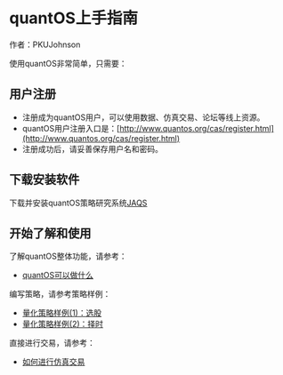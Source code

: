 # quantOS上手指南

作者：PKUJohnson

使用quantOS非常简单，只需要：

## 用户注册

+ 注册成为quantOS用户，可以使用数据、仿真交易、论坛等线上资源。
+ quantOS用户注册入口是：[http://www.quantos.org/cas/register.html](http://www.quantos.org/cas/register.html)
+ 注册成功后，请妥善保存用户名和密码。

## 下载安装软件

下载并安装quantOS策略研究系统[JAQS](https://github.com/quantOS-org/JAQS/blob/master/doc/install.md)

## 开始了解和使用

了解quantOS整体功能，请参考：

+ [quantOS可以做什么](https://github.com/quantOS-org/quantOSUserGuide/blob/master/architect.md)

编写策略，请参考策略样例：

+ [量化策略样例(1)：选股](https://github.com/quantOS-org/quantOSUserGuide/blob/master/strategy_tutorial_1_alpha.md)
+ [量化策略样例(2)：择时](https://github.com/quantOS-org/quantOSUserGuide/blob/master/strategy_tutorial_2_timing.md)

直接进行交易，请参考：

+ [如何进行仿真交易](https://github.com/quantOS-org/quantOSUserGuide/blob/master/tradesimguide.md)

